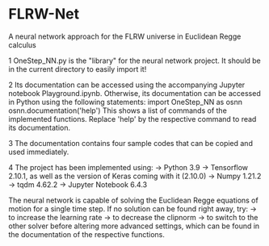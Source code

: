 # FLRW-Net
A neural network approach for the FLRW universe in Euclidean Regge calculus




1 OneStep_NN.py is the "library" for the neural network project.
  It should be in the current directory to easily import it!

2 Its documentation can be accessed using the accompanying Jupyter notebook Playground.ipynb.
  Otherwise, its documentation can be accessed in Python using the following statements:
        import OneStep_NN as osnn
        osnn.documentation('help')
  This shows a list of commands of the implemented functions.
  Replace 'help' by the respective command to read its documentation.

3 The documentation contains four sample codes that can be copied and used immediately.

4 The project has been implemented using:
        -> Python 3.9
        -> Tensorflow 2.10.1, as well as the version of Keras coming with it (2.10.0)
        -> Numpy 1.21.2
        -> tqdm 4.62.2
        -> Jupyter Notebook 6.4.3




The neural network is capable of solving the Euclidean Regge equations of motion for a single time step. If no solution can be found right away, try:
        -> to increase the learning rate
        -> to decrease the clipnorm
        -> to switch to the other solver
before altering more advanced settings, which can be found in the documentation of the respective functions.